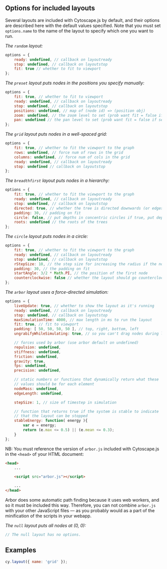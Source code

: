 ## Options for included layouts

Several layouts are included with Cytoscape.js by default, and their options are described here with the default values specified.  Note that you must set `options.name` to the name of the layout to specify which one you want to run.

*The `random` layout:*
```js
options = {
	ready: undefined, // callback on layoutready
	stop: undefined, // callback on layoutstop
	fit: true // whether to fit to viewport
};
```

*The `preset` layout puts nodes in the positions you specify manually:*
```js
options = {
	fit: true, // whether to fit to viewport
	ready: undefined, // callback on layoutready
	stop: undefined, // callback on layoutstop
	positions: undefined, // map of (node id) => (position obj)
	zoom: undefined, // the zoom level to set (prob want fit = false if set)
	pan: undefined // the pan level to set (prob want fit = false if set)
};
```

*The `grid` layout puts nodes in a well-spaced grid:*
```js
options = {
	fit: true, // whether to fit the viewport to the graph
	rows: undefined, // force num of rows in the grid
	columns: undefined, // force num of cols in the grid
	ready: undefined, // callback on layoutready
	stop: undefined // callback on layoutstop
};
```

*The `breadthfirst` layout puts nodes in a hierarchy:*
```js
options = {
    fit: true, // whether to fit the viewport to the graph
    ready: undefined, // callback on layoutready
    stop: undefined, // callback on layoutstop
    directed: true, // whether the tree is directed downwards (or edges can point in any direction if false)
    padding: 30, // padding on fit
    circle: false, // put depths in concentric circles if true, put depths top down if false
    roots: undefined // the roots of the trees
};
```

*The `circle` layout puts nodes in a circle:*
```js
options = {
    fit: true, // whether to fit the viewport to the graph
    ready: undefined, // callback on layoutready
    stop: undefined, // callback on layoutstop
    rStepSize: 10, // the step size for increasing the radius if the nodes don't fit on screen
    padding: 30, // the padding on fit
    startAngle: 3/2 * Math.PI, // the position of the first node
    counterclockwise: false // whether the layout should go counterclockwise (true) or clockwise (false)
};
```

*The `arbor` layout uses a force-directed simulation:*
```js
options = {
	liveUpdate: true, // whether to show the layout as it's running
	ready: undefined, // callback on layoutready 
	stop: undefined, // callback on layoutstop
	maxSimulationTime: 4000, // max length in ms to run the layout
	fit: true, // fit to viewport
	padding: [ 50, 50, 50, 50 ], // top, right, bottom, left
	ungrabifyWhileSimulating: true, // so you can't drag nodes during layout

	// forces used by arbor (use arbor default on undefined)
	repulsion: undefined,
	stiffness: undefined,
	friction: undefined,
	gravity: true,
	fps: undefined,
	precision: undefined,

	// static numbers or functions that dynamically return what these
	// values should be for each element
	nodeMass: undefined, 
	edgeLength: undefined,

	stepSize: 1, // size of timestep in simulation

	// function that returns true if the system is stable to indicate
	// that the layout can be stopped
	stableEnergy: function( energy ){
		var e = energy; 
		return (e.max <= 0.5) || (e.mean <= 0.3);
	}
};
```

NB: You must reference the version of `arbor.js` included with Cytoscape.js in the `<head>` of your HTML document:

```html
<head>
	...

	<script src="arbor.js"></script>

	...
</head>
```

Arbor does some automatic path finding because it uses web workers, and so it must be included this way.  Therefore, you can not combine `arbor.js` with your other JavaScript files &mdash; as you probably would as a part of the minification of the scripts in your webapp.

*The `null` layout puts all nodes at (0, 0):*
```js
// The null layout has no options.
```

## Examples

```js
cy.layout({ name: 'grid' });
```